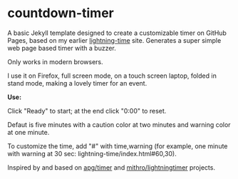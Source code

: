 # countdown-timer

A basic Jekyll template designed to create a customizable timer on GitHub Pages, based on my earlier [lightning-time](https://github.com/evanwill/lightning-time) site.
Generates a super simple web page based timer with a buzzer.

Only works in modern browsers. 

I use it on Firefox, full screen mode, on a touch screen laptop, folded in stand mode, making a lovely timer for an event.

**Use:**

Click "Ready" to start; at the end click "0:00" to reset. 

Defaut is five minutes with a caution color at two minutes and warning color at one minute. 

To customize the time, add "#" with time,warning (for example, one minute with warning at 30 sec: lightning-time/index.html#60,30).

Inspired by and based on <a href="https://github.com/apg/timer" target="_blank">apg/timer</a> and <a href="https://github.com/mithro/lightningtimer" target="_blank">mithro/lightningtimer</a> projects.
